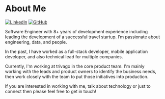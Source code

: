 # About Me

[![LinkedIn](https://img.shields.io/badge/Linked-in-006192.svg)](https://www.linkedin.com/in/abunashir)
[![GitHub](https://img.shields.io/badge/GitHub-%40abunashir-239a3b.svg)](https://github.com/abunashir)

Software Engineer with 8+ years of development experience including leading the
development of a successful travel startup. I’m passionate about engineering,
data, and people.

In the past, I have worked as a full-stack developer, mobile application
developer, and also technical lead for multiple companies.

Currently, I'm working at trivago in the core product team. I'm mainly working
with the leads and product owners to identify the business needs, then work
closely with the team to put those initiatives into production.

If you are interested in working with me, talk about technology or just to
connect then please feel free to get in touch!
